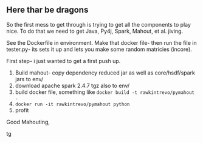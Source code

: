 
## Here thar be dragons

So the first mess to get through is trying to get all the components to play nice. To do that we need to get Java, Py4j, Spark, Mahout, et al. jiving. 

See the Dockerfile in environment. Make that docker file- then run the file in tester.py- its sets it up and lets you make some random matricies (incore). 

First step- i just wanted to get a first push up. 

1. Build mahout- copy dependency reduced jar as well as core/hsdf/spark jars to env/ 
2. download apache spark 2.4.7 tgz also to env/
3. build docker file, something like `docker build -t rawkintrevo/pymahout .`
4. `docker run -it rawkintrevo/pymahout python`
5. profit

Good Mahouting,

tg
